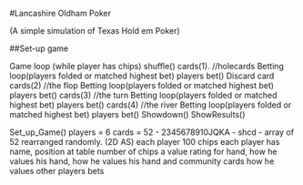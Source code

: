 #Lancashire Oldham Poker

(A simple simulation of Texas Hold em Poker)


##Set-up game

Game loop (while player has chips)
	shuffle()
	cards(1).  //holecards
	Betting loop(players folded or matched highest bet)
		players bet()
    Discard card
	cards(2)  //the flop
	Betting loop(players folded or matched highest bet)
		players bet()
	cards(3)   //the turn
	Betting loop(players folded or matched highest bet)
		players bet()
	cards(4)  //the river
	Betting loop(players folded or matched highest bet)
		players bet()
	Showdown()
ShowResults()

	
Set_up_Game()
	players = 6
	cards  = 52 -  2345678910JQKA -  shcd - array of 52  rearranged randomly.  (2D AS)
	each player 100 chips
	each player has
		name,
		position at table
		number of chips
		a value rating for hand, 
		how he values his hand, 
		how he values his hand and community cards
		how he values other players bets